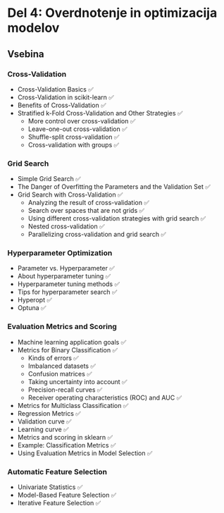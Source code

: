 # Del 4: Overdnotenje in optimizacija modelov

## Vsebina

### Cross-Validation
- Cross-Validation Basics ✅
- Cross-Validation in scikit-learn ✅ 
- Benefits of Cross-Validation ✅
- Stratified k-Fold Cross-Validation and Other Strategies ✅
    - More control over cross-validation ✅
    - Leave-one-out cross-validation ✅
    - Shuffle-split cross-validation ✅
    - Cross-validation with groups ✅
    
### Grid Search
- Simple Grid Search ✅
- The Danger of Overfitting the Parameters and the Validation Set ✅
- Grid Search with Cross-Validation ✅
    - Analyzing the result of cross-validation ✅
    - Search over spaces that are not grids ✅
    - Using different cross-validation strategies with grid search ✅
    - Nested cross-validation ✅
    - Parallelizing cross-validation and grid search ✅

### Hyperparameter Optimization
- Parameter vs. Hyperparameter ✅
- About hyperparameter tuning ✅
- Hyperparameter tuning methods ✅
- Tips for hyperparameter search ✅
- Hyperopt ✅
- Optuna ✅

### Evaluation Metrics and Scoring
- Machine learning application goals ✅
- Metrics for Binary Classification ✅
    - Kinds of errors ✅
    - Imbalanced datasets ✅
    - Confusion matrices ✅
    - Taking uncertainty into account ✅
    - Precision-recall curves ✅
    - Receiver operating characteristics (ROC) and AUC ✅
- Metrics for Multiclass Classification ✅
- Regression Metrics ✅
- Validation curve ✅
- Learning curve ✅
- Metrics and scoring in sklearn ✅
- Example: Classification Metrics ✅
- Using Evaluation Metrics in Model Selection ✅

### Automatic Feature Selection
- Univariate Statistics ✅
- Model-Based Feature Selection ✅
- Iterative Feature Selection ✅
